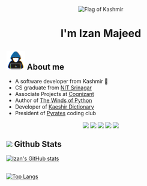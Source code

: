 <p align="center"><img width="128" alt="Flag of Kashmir" src="https://upload.wikimedia.org/wikipedia/commons/4/4d/Flag_of_Azad_Kashmir.svg"></p>
<h1 align="center"> I'm Izan Majeed </h1>

## <picture><img src = "https://github.com/0xAbdulKhalid/0xAbdulKhalid/raw/main/assets/mdImages/about_me.gif" width = 50px></picture> **About me**
- A software developer from Kashmir 🍂
- CS graduate from [NIT Srinagar](https://nitsri.ac.in/)<br>
- Associate Projects at [Cognizant](https://www.cognizant.com/)<br>
- Author of [The Winds of Python](https://issuu.com/izan-majeed/docs/the_winds_of_python)<br>
- Developer of [Kaeshir Dictionary](https://play.google.com/store/apps/details?id=com.izanmajeed.dictionary)<br>
- President of [Pyrates](https://play.google.com/store/apps/details?id=com.izan.pyrates) coding club<br>
<p align="center">
<a href="https://www.linkedin.com/in/izan-majeed-886016233" target="blank"><img align="center" src="https://img.shields.io/badge/-Connect-blue?logo=linkedin" /></a>
<a href="https://play.google.com/store/apps/details?id=com.izanmajeed.dictionary" target="blank"><img align="center" src="https://img.shields.io/badge/-Kaeshir%20Dictionary-ffb964?logo=android&logoColor=white" /></a>
<a href="https://www.hackerrank.com/izan_majeed" target="blank"><img align="center" src="https://img.shields.io/badge/-Hacker%20Rank-AAB964?logo=hackerrank&logoColor=white" /></a>
<a href="https://twitter.com/izan__majeed" target="blank"><img align="center" src="https://img.shields.io/badge/-izan__majeed-blue?logo=twitter&logoColor=white" /></a>
<a href="https://pypi.org/user/Izan/" target="blank"><img align="center" src="https://img.shields.io/badge/PyPI-orange?logo=python&logoColor=white" /></a>
</p>

## <img src="https://media.giphy.com/media/iY8CRBdQXODJSCERIr/giphy.gif" width="35"><b> Github Stats </b>
[![Izan's GitHub stats](https://github-readme-stats.vercel.app/api?username=izan-majeed&count_private=true&hide=contribs,prs&show_icons=true&theme=tokyonight)](https://github.com/izan-majeed/github-readme-stats)
<br /><br />

[![Top Langs](https://github-readme-stats.vercel.app/api/top-langs/?username=izan-majeed&layout=compact&count_private=true&theme=radical)](https://github.com/izan-majeed/github-readme-stats)
 

